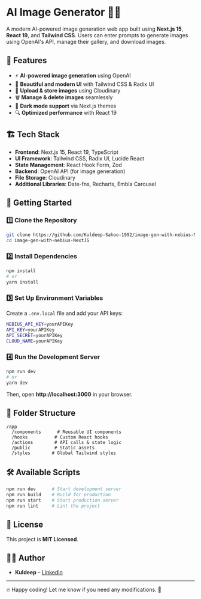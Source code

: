 
# AI Image Generator 🚀🎨  

A modern AI-powered image generation web app built using **Next.js 15**, **React 19**, and **Tailwind CSS**. Users can enter prompts to generate images using OpenAI's API, manage their gallery, and download images.  

## 🌟 Features  
- ⚡ **AI-powered image generation** using OpenAI  
- 🎨 **Beautiful and modern UI** with Tailwind CSS & Radix UI  
- 📂 **Upload & store images** using Cloudinary  
- 🗑️ **Manage & delete images** seamlessly  
- 🌙 **Dark mode support** via Next.js themes  
- 🔍 **Optimized performance** with React 19  

## 🏗️ Tech Stack  
- **Frontend**: Next.js 15, React 19, TypeScript  
- **UI Framework**: Tailwind CSS, Radix UI, Lucide React  
- **State Management**: React Hook Form, Zod  
- **Backend**: OpenAI API (for image generation)  
- **File Storage**: Cloudinary  
- **Additional Libraries**: Date-fns, Recharts, Embla Carousel  

## 🚀 Getting Started  

### 1️⃣ Clone the Repository  
```sh
git clone https://github.com/Kuldeep-Sahoo-1992/image-gen-with-nebius-NextJS.git
cd image-gen-with-nebius-NextJS
```

### 2️⃣ Install Dependencies  
```sh
npm install
# or
yarn install
```

### 3️⃣ Set Up Environment Variables  
Create a `.env.local` file and add your API keys:  
```sh
NEBIUS_API_KEY=yourAPIKey
API_KEY=yourAPIKey
API_SECRET=yourAPIKey
CLOUD_NAME=yourAPIKey

```

### 4️⃣ Run the Development Server  
```sh
npm run dev
# or
yarn dev
```
Then, open **http://localhost:3000** in your browser.

## 📂 Folder Structure  
```
/app
  /components      # Reusable UI components
  /hooks          # Custom React hooks
  /actions        # API calls & state logic
  /public         # Static assets
  /styles        # Global Tailwind styles
```

## 🛠️ Available Scripts  
```sh
npm run dev      # Start development server
npm run build    # Build for production
npm run start    # Start production server
npm run lint     # Lint the project
```

## 📜 License  
This project is **MIT Licensed**.

## 👨‍💻 Author  
- **Kuldeep** – [LinkedIn](https://www.linkedin.com/in/kuldeep-sahoo-29b5762a4/)  

---

🔥 Happy coding! Let me know if you need any modifications. 🚀
```
